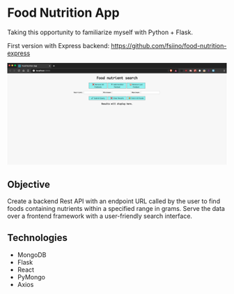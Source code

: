 # Food Nutrition App

Taking this opportunity to familiarize myself with Python + Flask.

First version with Express backend: <a href="https://github.com/fsiino/food-nutrition-express" target="_blank">https://github.com/fsiino/food-nutrition-express</a>

<img src="https://github.com/fsiino/food-nutrition-flask/blob/master/docs/fn-main.png?raw=true" alt="Screenshot">

## Objective
Create a backend Rest API with an endpoint URL called by the user to find foods containing nutrients within a specified range in grams. Serve the data over a frontend framework with a user-friendly search interface.

## Technologies
* MongoDB
* Flask
* React
* PyMongo
* Axios